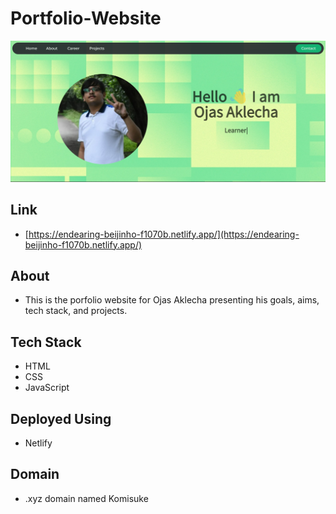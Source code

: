# Portfolio-Website
<img src="https://github.com/ojasaklechayt/Portfolio-Website/blob/dae95b13574770cc028cdd5febe5660a6998c7ad/Photos%20and%20Documents/Screenshot%202022-07-25%20121251.png" />

## Link 
- [https://endearing-beijinho-f1070b.netlify.app/](https://endearing-beijinho-f1070b.netlify.app/)

## About
- This is the porfolio website for Ojas Aklecha presenting his goals, aims, tech stack, and projects.

## Tech Stack
- HTML
- CSS
- JavaScript

## Deployed Using
- Netlify

## Domain 
- .xyz domain named Komisuke
